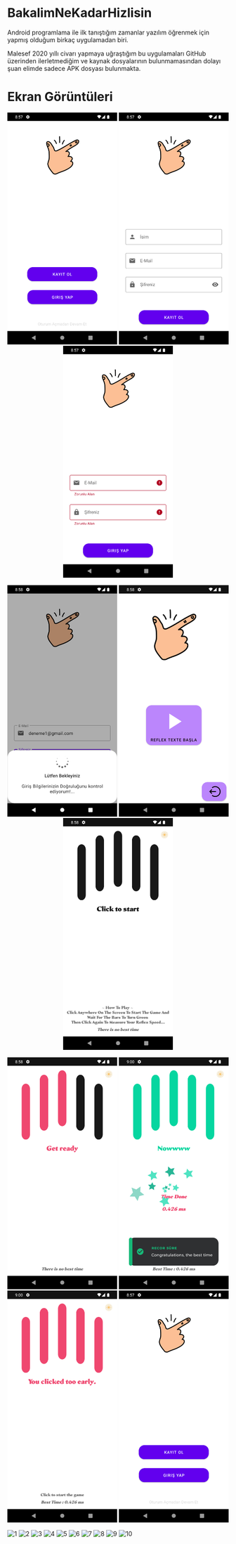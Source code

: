# BakalimNeKadarHizlisin
Android programlama ile ilk tanıştığım zamanlar yazılım öğrenmek için yapmış olduğum birkaç uygulamadan biri.

Malesef 2020 yıllı civarı yapmaya uğraştığım bu uygulamaları GitHub üzerinden ilerletmediğim ve kaynak dosyalarının bulunmamasından dolayı şuan elimde sadece APK dosyası bulunmakta.

# Ekran Görüntüleri

<p align="center">
  <img src="Screenshots/1.png" width="250" alt="1">
  <img src="Screenshots/2.png" width="250" alt="2">
  <img src="Screenshots/3.png" width="250" alt="3">
</p>

<p align="center">
  <img src="Screenshots/4.png" width="250" alt="4">
  <img src="Screenshots/5.png" width="250" alt="5">
  <img src="Screenshots/6.png" width="250" alt="6">
</p>

<p align="center">
  <img src="Screenshots/7.png" width="250" alt="7">
  <img src="Screenshots/8.png" width="250" alt="8">
  <img src="Screenshots/9.png" width="250" alt="9">
  <img src="Screenshots/1.png" width="250" alt="10">
</p>

![1](https://user-images.githubusercontent.com/81999538/169715988-f497cd05-03a2-46d5-bf38-07bb7e226f22.png)
![2](https://user-images.githubusercontent.com/81999538/169715992-1e2253fd-af2a-4da8-93fa-cf92b39ea88e.png)
![3](https://user-images.githubusercontent.com/81999538/169715995-f5b133fc-7125-4974-8fa1-196073e3492c.png)
![4](https://user-images.githubusercontent.com/81999538/169715997-c15b2bd8-cea6-49cb-b6e3-8c364af9af4e.png)
![5](https://user-images.githubusercontent.com/81999538/169715998-66aa9eaa-0ff0-4355-82fa-fe78c612fa24.png)
![6](https://user-images.githubusercontent.com/81999538/169715999-cad7be85-8ee2-4d8d-b16b-e05e175cf40e.png)
![7](https://user-images.githubusercontent.com/81999538/169716000-34449904-7aaf-4580-b1f2-878a2dc2a66c.png)
![8](https://user-images.githubusercontent.com/81999538/169716002-a4b00cdf-8787-4db7-ae2f-bbce245bbc39.png)
![9](https://user-images.githubusercontent.com/81999538/169716004-2d879334-b237-4279-b6c1-4b92c87d1b4b.png)
![10](https://user-images.githubusercontent.com/81999538/169716005-455e4eff-b71a-438f-8421-6ba79ff24298.png)
